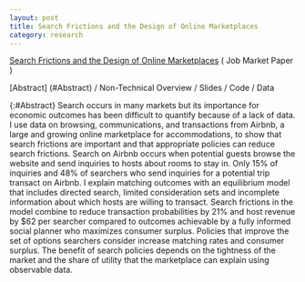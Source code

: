 ```yaml
---
layout: post
title: Search Frictions and the Design of Online Marketplaces
category: research
---
```


[Search Frictions and the Design of Online Marketplaces](/assets/Fradkin_JMP.pdf) \( Job Market Paper \)

[Abstract] (#Abstract) / Non-Technical Overview / Slides / Code / Data

{:#Abstract}
Search occurs in many markets but its importance for economic outcomes has been difficult to quantify because of a lack of data. I use data on browsing, communications, and transactions from Airbnb, a large and growing online marketplace for accommodations, to show that search frictions are important and that appropriate policies can reduce search frictions. Search on Airbnb occurs when potential guests browse the website and send inquiries to hosts about rooms to stay in. Only 15% of inquiries and 48% of searchers who send inquiries for a potential trip transact on Airbnb. I explain matching outcomes with an equilibrium model that includes directed search, limited consideration sets and incomplete information about which hosts are willing to transact. Search frictions in the model combine to reduce transaction probabilities by 21% and host revenue by $62 per searcher compared to outcomes achievable by a fully informed social planner who maximizes consumer surplus. Policies that improve the set of options searchers consider increase matching rates and consumer surplus. The benefit of search policies depends on the tightness of the market and the share of utility that the marketplace can explain using observable data.

<!--- {:#NTO} Non-Technical Overview:

People search for jobs, houses, spouses and many other goods. Theory tells us that markets where search is important can work very differently than standard competitive marketplaces. However, it has been difficult to test theories of search in practice because search behavior is typically unobserved. I use a novel dataset of over a million search spells in an online marketplace to study search frictions.

My paper makes three distinct contributions. First, I demonstrate how to use detailed data on communication and transactions in marketplaces in order to quantify the welfare cost of search frictions. Second, I apply my methodology to Airbnb, a large and growing online marketplace for accommodations. Lastly, I study how a market designer can create a set of policies to improve market outcomes.

The word search can refer to any set of actions that individuals undertake in order to acquire more information. Some common types of search include asking friends for advice, browsing the internet, submitting applications and talking to potential partners. In this paper I will focus on just one step in the search process: that of sending contacts and talking to potential partners. 

The welfare cost of search frictions can be broken down into two components. The first is that search itself takes up valuable time and effort. The second is that the lack of perfect information about all options creates suboptimal matches in the marketplace. In turn, the degree to which matches are suboptimal depends on how intensively people search, the information already available to searchers, the amount of congestion in the marketplace and the realized quality of potential partners in the market. The cause of suboptimal matches is critical because it determines what policies should be undertaken to improve market outcomes.
-->

